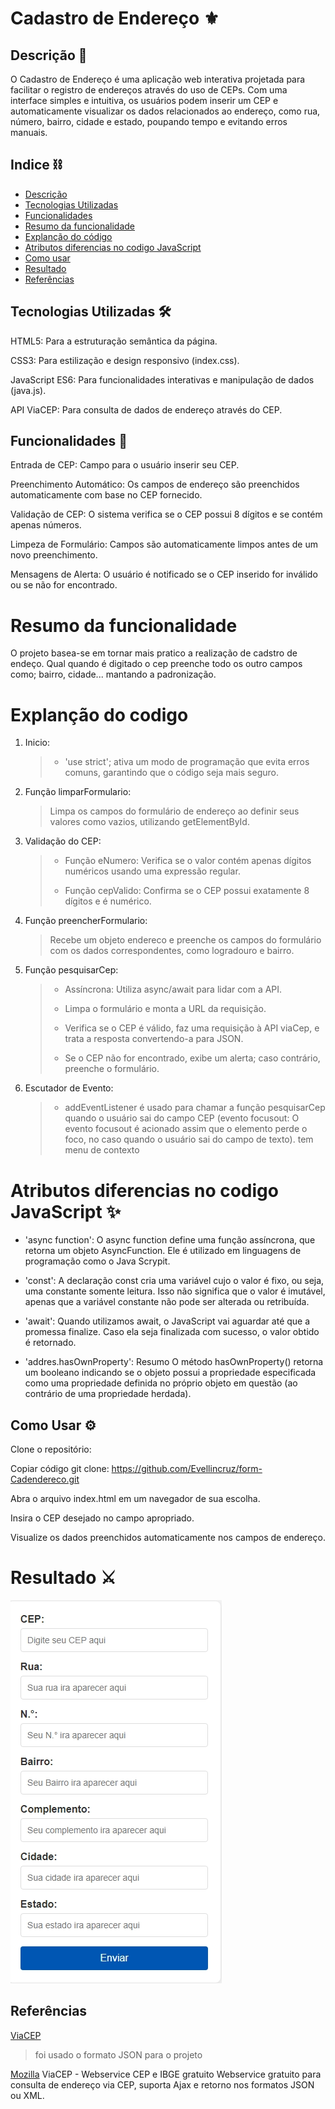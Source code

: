 # Cadastro de Endereço ⚜️

## Descrição 📑

O Cadastro de Endereço é uma aplicação web interativa projetada para facilitar o registro de endereços através do uso de CEPs. Com uma interface simples e intuitiva, os usuários podem inserir um CEP e automaticamente visualizar os dados relacionados ao endereço, como rua, número, bairro, cidade e estado, poupando tempo e evitando erros manuais.

## Indice ⛓️ 
 
* [Descrição](https://github.com/Evellincruz/form-Cadendereco?tab=readme-ov-file#descri%C3%A7%C3%A3o-)
* [Tecnologias Utilizadas](https://github.com/Evellincruz/form-Cadendereco?tab=readme-ov-file#tecnologias-utilizadas-%EF%B8%8F)
* [Funcionalidades](https://github.com/Evellincruz/form-Cadendereco?tab=readme-ov-file#funcionalidades-)
* [Resumo da funcionalidade](https://github.com/Evellincruz/form-Cadendereco?tab=readme-ov-file#resumo-da-funcionalidade)
* [Explanção do código](https://github.com/Evellincruz/form-Cadendereco?tab=readme-ov-file#explan%C3%A7%C3%A3o-do-codigo)
* [Atributos diferencias no codigo JavaScript](https://github.com/Evellincruz/form-Cadendereco?tab=readme-ov-file#atributos-diferencias-no-codigo-javascript-)
* [Como usar](https://github.com/Evellincruz/form-Cadendereco?tab=readme-ov-file#como-usar-%EF%B8%8F)
* [Resultado](https://github.com/Evellincruz/form-Cadendereco?tab=readme-ov-file#resultado-%EF%B8%8F)
* [Referências](https://github.com/Evellincruz/form-Cadendereco?tab=readme-ov-file#refer%C3%AAncias)

## Tecnologias Utilizadas 🛠️

HTML5: Para a estruturação semântica da página.

CSS3: Para estilização e design responsivo (index.css).

JavaScript ES6: Para funcionalidades interativas e manipulação de dados (java.js).

API ViaCEP: Para consulta de dados de endereço através do CEP.

## Funcionalidades 📌

Entrada de CEP: Campo para o usuário inserir seu CEP.

Preenchimento Automático: Os campos de endereço são preenchidos automaticamente com base no CEP fornecido.

Validação de CEP: O sistema verifica se o CEP possui 8 dígitos e se contém apenas números.

Limpeza de Formulário: Campos são automaticamente limpos antes de um novo preenchimento.

Mensagens de Alerta: O usuário é notificado se o CEP inserido for inválido ou se não for encontrado.

# Resumo da funcionalidade 
 
O projeto basea-se em tornar mais pratico a realização de cadstro de endeço. Qual quando é digitado o cep preenche todo os outro campos como; bairro, cidade... mantando a padronização.
 
# Explanção do codigo
 
1.  Inicio:
    > - 'use strict'; ativa um modo de programação que evita erros comuns, garantindo que o código seja mais seguro.
 
2. Função limparFormulario:
 
    > Limpa os campos do formulário de endereço ao definir seus valores como vazios, utilizando getElementById.
 
 
3. Validação do CEP:
 
    > - Função eNumero: Verifica se o valor contém apenas dígitos numéricos usando uma expressão regular.
    >
    > - Função cepValido: Confirma se o CEP possui exatamente 8 dígitos e é numérico.
 
4. Função preencherFormulario:
 
    > Recebe um objeto endereco e preenche os campos do formulário com os dados correspondentes, como logradouro e bairro.
 
5. Função pesquisarCep:
 
    >- Assíncrona: Utiliza async/await para lidar com a API.
    >
    > - Limpa o formulário e monta a URL da requisição.
    >
    > - Verifica se o CEP é válido, faz uma requisição à API viaCep, e trata a resposta convertendo-a para JSON.
    > - Se o CEP não for encontrado, exibe um alerta; caso contrário, preenche o formulário.
 
6. Escutador de Evento:
 
    > - addEventListener é usado para chamar a função pesquisarCep quando o usuário sai do campo CEP (evento focusout: O evento focusout é acionado assim que o elemento perde o foco, no caso quando o usuário sai do campo de texto).
tem menu de contexto

# Atributos diferencias no codigo JavaScript ✨
 
- 'async function': O async function define uma função assíncrona, que retorna um objeto AsyncFunction. Ele é utilizado em linguagens de programação como o Java Scrypit.
 
- 'const': A declaração const cria uma variável cujo o valor é fixo, ou seja, uma constante somente leitura. Isso não significa que o valor é imutável, apenas que a variável constante não pode ser alterada ou retribuída.
 
- 'await': Quando utilizamos await, o JavaScript vai aguardar até que a promessa finalize. Caso ela seja finalizada com sucesso, o valor obtido é retornado.
 
- 'addres.hasOwnProperty': Resumo O método hasOwnProperty() retorna um booleano indicando se o objeto possui a propriedade especificada como uma propriedade definida no próprio objeto em questão (ao contrário de uma propriedade herdada).

## Como Usar ⚙️

Clone o repositório:

Copiar código
git clone: <https://github.com/Evellincruz/form-Cadendereco.git>

Abra o arquivo index.html em um navegador de sua escolha.

Insira o CEP desejado no campo apropriado.

Visualize os dados preenchidos automaticamente nos campos de endereço.

# Resultado ⚔️

![img](img/resultado.jpeg)


## Referências

[ViaCEP](https://viacep.com.br/)
 
>foi usado o formato JSON para o projeto
 
[Mozilla](https://developer.mozilla.org/pt-BR/)
ViaCEP - Webservice CEP e IBGE gratuito
Webservice gratuito para consulta de endereço via CEP, suporta Ajax e retorno nos formatos JSON ou XML.
 
